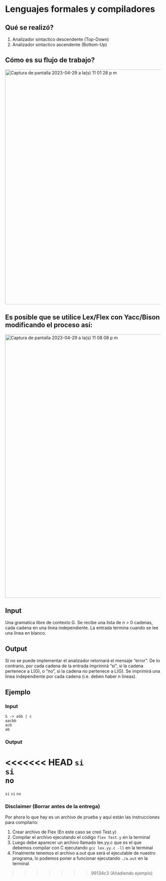 # Lenguajes formales y compiladores

## Qué se realizó?

1. Analizador sintactico descendente (Top-Down)
2. Analizador sintactico ascendente (Bottom-Up)

## Cómo es su flujo de trabajo?

<img width="758" alt="Captura de pantalla 2023-04-29 a la(s) 11 01 28 p m" src="https://user-images.githubusercontent.com/73514009/235334938-1e745904-001f-4ed0-971d-2c3e3cf4e5e8.png">

## Es posible que se utilice Lex/Flex con Yacc/Bison modificando el proceso así:

<img width="850" alt="Captura de pantalla 2023-04-29 a la(s) 11 08 08 p m" src="https://user-images.githubusercontent.com/73514009/235335081-68e5de7e-76d4-4c8d-8f0a-520d08d9d642.png">

## Input

Una gramatica libre de contexto G. Se recibe una lista de n > 0 cadenas, cada cadena en una linea independiente. La entrada termina cuando se lee una linea en blanco.

## Output

Si no se puede implementar el analizador retornará el mensaje “error”. De lo contrario, por cada cadena de la entrada imprimirá “si”, si la cadena pertenece a L(G), o “no”, si la cadena no pertenece a L(G). Se imprimirá una linea independiente por cada cadena (i.e. deben haber n lineas).

## Ejemplo

### Input
`S -> aSb | c`   
`aacbb`   
`acb`   
`ab`

### Output
<<<<<<< HEAD
`si`   
`si`   
`no`
=======
`si`
`si`
`no`

### Disclaimer (Borrar antes de la entrega)

Por ahora lo que hay es un archivo de prueba y aquí están las instrucciones para compilarlo:   

1. Crear archivo de Flex (En este caso se creó Test.y)   
2. Compilar el archivo ejecutando el código `flex Test.y` en la terminal   
3. Luego debe aparecer un archivo llamado lex.yy.c que es el que debemos compilar con C ejecutando `gcc lex.yy.c -ll` en la terminal   
4. Finalmente tenemos el archivo a.out que será el ejecutable de nuestro programa, lo podemos poner a funcionar ejecutando `./a.out` en la terminal



>>>>>>> 99134c3 (Añadiendo ejemplo)

